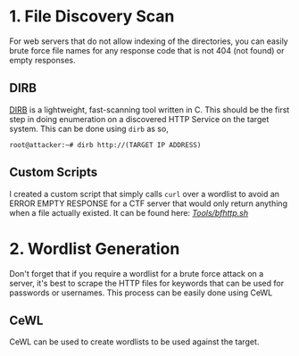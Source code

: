 # 1. File Discovery Scan
For web servers that do not allow indexing of the directories, you can easily brute force file names for any response code that is not 404 (not found) or empty responses.
## DIRB
[DIRB](http://dirb.sourceforge.net/) is a lightweight, fast-scanning tool written in C.
This should be the first step in doing enumeration on a discovered HTTP Service on the target system. This can be done using `dirb` as so,
```
root@attacker:~# dirb http://(TARGET IP ADDRESS)
```
## Custom Scripts
I created a custom script that simply calls `curl` over a wordlist to avoid an ERROR EMPTY RESPONSE for a CTF server that would only return anything when a file actually existed. It can be found here: [*Tools/bfhttp.sh*](https://github.com/weaknetlabs/Penetration-Testing-Grimoire/blob/master/Tools/bfhttp.sh)
# 2. Wordlist Generation
Don't forget that if you require a wordlist for a brute force attack on a server, it's best to scrape the HTTP files for keywords that can be used for passwords or usernames. This process can be easily done using CeWL
## CeWL
CeWL can be used to create wordlists to be used against the target.
